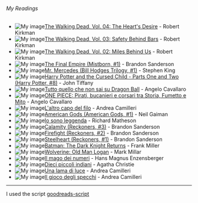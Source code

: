###### My Readings
- ![My image](http://images.gr-assets.com/books/1460242153m/138397.jpg)[The Walking Dead, Vol. 04: The Heart's Desire](http://www.goodreads.com/book/show/138397.The_Walking_Dead_Vol_04) - Robert Kirkman
- ![My image](http://images.gr-assets.com/books/1345769167m/30069.jpg)[The Walking Dead, Vol. 03: Safety Behind Bars](http://www.goodreads.com/book/show/30069.The_Walking_Dead_Vol_03) - Robert Kirkman
- ![My image](http://images.gr-assets.com/books/1298563748m/138396.jpg)[The Walking Dead, Vol. 02: Miles Behind Us](http://www.goodreads.com/book/show/138396.The_Walking_Dead_Vol_02) - Robert Kirkman
- ![My image](http://images.gr-assets.com/books/1480717416m/68428.jpg)[The Final Empire (Mistborn, #1)](http://www.goodreads.com/book/show/68428.The_Final_Empire) - Brandon Sanderson
- ![My image](http://images.gr-assets.com/books/1468705326m/18775247.jpg)[Mr. Mercedes (Bill Hodges Trilogy, #1)](http://www.goodreads.com/book/show/18775247-mr-mercedes) - Stephen King
- ![My image](http://images.gr-assets.com/books/1470082995m/29056083.jpg)[Harry Potter and the Cursed Child - Parts One and Two (Harry Potter, #8)](http://www.goodreads.com/book/show/29056083-harry-potter-and-the-cursed-child---parts-one-and-two) - John Tiffany
- ![My image](http://s.gr-assets.com/assets/nophoto/book/111x148-bcc042a9c91a29c1d680899eff700a03.png)[Tutto quello che non sai su Dragon Ball](http://www.goodreads.com/book/show/25965998-tutto-quello-che-non-sai-su-dragon-ball) - Angelo Cavallaro
- ![My image](http://s.gr-assets.com/assets/nophoto/book/111x148-bcc042a9c91a29c1d680899eff700a03.png)[ONE PIECE: Pirati, bucanieri e corsari tra Storia, Fumetto e Mito](http://www.goodreads.com/book/show/20636656-one-piece) - Angelo Cavallaro
- ![My image](http://s.gr-assets.com/assets/nophoto/book/111x148-bcc042a9c91a29c1d680899eff700a03.png)[L'altro capo del filo](http://www.goodreads.com/book/show/30231883-l-altro-capo-del-filo) - Andrea Camilleri
- ![My image](http://images.gr-assets.com/books/1258417001m/4407.jpg)[American Gods (American Gods, #1)](http://www.goodreads.com/book/show/4407.American_Gods) - Neil Gaiman
- ![My image](http://images.gr-assets.com/books/1445011909m/9756205.jpg)[Io sono leggenda](http://www.goodreads.com/book/show/9756205-io-sono-leggenda) - Richard Matheson
- ![My image](http://images.gr-assets.com/books/1437098338m/15704486.jpg)[Calamity (Reckoners, #3)](http://www.goodreads.com/book/show/15704486-calamity) - Brandon Sanderson
- ![My image](http://images.gr-assets.com/books/1413220816m/15704459.jpg)[Firefight (Reckoners, #2)](http://www.goodreads.com/book/show/15704459-firefight) - Brandon Sanderson
- ![My image](http://images.gr-assets.com/books/1357576738m/17182126.jpg)[Steelheart (Reckoners, #1)](http://www.goodreads.com/book/show/17182126-steelheart) - Brandon Sanderson
- ![My image](http://images.gr-assets.com/books/1327892039m/59960.jpg)[Batman: The Dark Knight Returns](http://www.goodreads.com/book/show/59960.Batman) - Frank Miller
- ![My image](http://s.gr-assets.com/assets/nophoto/book/111x148-bcc042a9c91a29c1d680899eff700a03.png)[Wolverine: Old Man Logan](http://www.goodreads.com/book/show/6238080-wolverine) - Mark Millar
- ![My image](http://images.gr-assets.com/books/1391982900m/7227767.jpg)[Il mago dei numeri](http://www.goodreads.com/book/show/7227767-il-mago-dei-numeri) - Hans Magnus Enzensberger
- ![My image](http://images.gr-assets.com/books/1425222404m/25047577.jpg)[Dieci piccoli indiani](http://www.goodreads.com/book/show/25047577-dieci-piccoli-indiani) - Agatha Christie
- ![My image](http://images.gr-assets.com/books/1338590267m/14749757.jpg)[Una lama di luce](http://www.goodreads.com/book/show/14749757-una-lama-di-luce) - Andrea Camilleri
- ![My image](http://images.gr-assets.com/books/1328477585m/11730798.jpg)[Il gioco degli specchi](http://www.goodreads.com/book/show/11730798-il-gioco-degli-specchi) - Andrea Camilleri
___
I used the script [goodreads-script](https://github.com/PierluigiGreto/goodreads-script)
